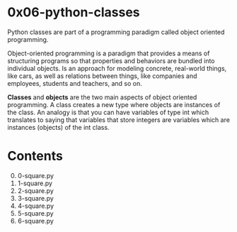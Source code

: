 # 0x06-python-classes
Python classes are part of a programming paradigm called object oriented programming.

Object-oriented programming is a paradigm that provides a means of structuring programs so that properties and behaviors are bundled into individual objects. Is an approach for modeling concrete, real-world things, like cars, as well as relations between things, like companies and employees, students and teachers, and so on.

**Classes** and **objects** are the two main aspects of object oriented programming. A class creates a new type where objects are instances of the class. An analogy is that you can have variables of type int which translates to saying that variables that store integers are variables which are instances (objects) of the int class.

# Contents
0. 0-square.py
1. 1-square.py
2. 2-square.py
3. 3-square.py
4. 4-square.py
5. 5-square.py
6. 6-square.py